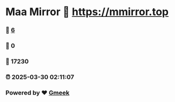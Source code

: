# Maa Mirror :link: https://mmirror.top 
### :page_facing_up: [6](https://mmirror.top/tag.html) 
### :speech_balloon: 0 
### :hibiscus: 17230 
### :alarm_clock: 2025-03-30 02:11:07 
### Powered by :heart: [Gmeek](https://github.com/Meekdai/Gmeek)
